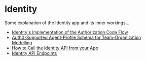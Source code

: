 # Identity

Some explanation of the Identity app and its inner workings...

- [Identity's Implementation of the Authorization Code Flow](authorization-code-flow/)
- [Auth0-Supported Agent-Profile Schema for Team-Organization Modelling](identity-auth0-schema/)
- [How to Call the Identity API from your App](api-call-howto/)
- [Identity API Endpoints](api-endpoints/)


